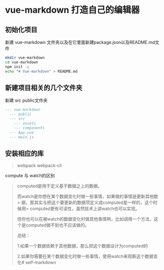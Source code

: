 # vue-markdown 打造自己的编辑器

## 初始化项目

新建 vue-markdown 文件夹以及在它里面新建package.json以及README.md文件

```bash
mkdir vue-markdown
cd vue-markdown 
npm init -y
echo "# Vue-markdown" > README.md
```
## 新建项目相关的几个文件夹
新建 src public文件夹
```lua
--- vue-markdown
  --- public
  --- src
    --- assets
    --- components
  --- App.vue
  --- main.js
```

## 安装相应的库
> webpack webpack-cli



compute 与 watch的区别
>
> computed是用于定义基于数据之上的数据。
> 
> 而watch是你想在某个数据变化时做一些事情，如果做的事情是更新其他数> 据，那其实与把这个要更新的数据项定义成computed是一样的，这个时候用> computed更有可读性，虽然技术上讲watch也可以实现。
> 
> 但你也可以在被watch的数据变化时做其他事情啊，比如调用一个方法，这个是computed做不到也不应该做的。
> 
> 总结：
> 
> 1.如果一个数据依赖于其他数据，那么把这个数据设计为computed的
> 
> 2.如果你需要在某个数据变化时做一些事情，使用watch来观察这个数据变化# self-markdown
